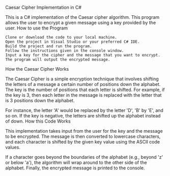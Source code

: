 Caesar Cipher Implementation in C#

This is a C# implementation of the Caesar cipher algorithm. This program allows the user to encrypt a given message using a key provided by the user.
How to use the Program

    Clone or download the code to your local machine.
    Open the project in Visual Studio or your preferred C# IDE.
    Build the project and run the program.
    Follow the instructions given in the console window.
    Input a key for the cipher and the message that you want to encrypt.
    The program will output the encrypted message.

How the Caesar Cipher Works

The Caesar Cipher is a simple encryption technique that involves shifting the letters of a message a certain number of positions down the alphabet. The key is the number of positions that each letter is shifted. For example, if the key is 3, then each letter in the message is replaced with the letter that is 3 positions down the alphabet.

For instance, the letter 'A' would be replaced by the letter 'D', 'B' by 'E', and so on. If the key is negative, the letters are shifted up the alphabet instead of down.
How this Code Works

This implementation takes input from the user for the key and the message to be encrypted. The message is then converted to lowercase characters, and each character is shifted by the given key value using the ASCII code values.

If a character goes beyond the boundaries of the alphabet (e.g., beyond 'z' or below 'a'), the algorithm will wrap around to the other side of the alphabet. Finally, the encrypted message is printed to the console.
 
